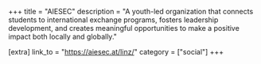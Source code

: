 +++
title = "AIESEC"
description = "A youth-led organization that connects students to international exchange programs, fosters leadership development, and creates meaningful opportunities to make a positive impact both locally and globally."

[extra]
link_to = "https://aiesec.at/linz/"
category = ["social"]
+++
